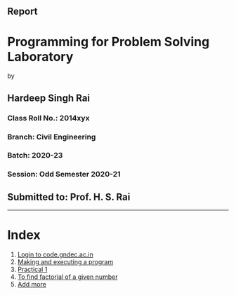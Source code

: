 ## Report

# Programming for Problem Solving Laboratory

by

## Hardeep Singh Rai
### Class Roll No.: 2014xyx
### Branch: Civil Engineering
### Batch: 2020-23
### Session: Odd Semester 2020-21

## Submitted to: Prof. H. S. Rai

---

# Index

1. [Login to code.gndec.ac.in](codeServer/)
1. [Making and executing a program](SSA/)
1. [Practical 1](Ex101/)
1. [To find factorial of a given number](factorial/)
1. [Add more]()